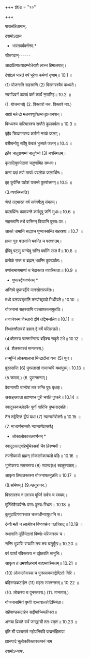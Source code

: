 +++
title = "१०"

+++

पाद्मसंहितायाम्.

दशमोऽद्यायः

* भारतवर्षवर्णनम् *

श्रीभगवान्------

आदाक्षिणात्यादम्भोधेराशै लाच्च हिमालयात्।

देशोऽयं भारतं वर्षं भूरेषा कर्मणां नृणाम्॥ 10.1 ॥

(1) योजनानि सहस्राणि (2) विस्तारश्चैव कथ्यते।

स्वर्गापवर्ग फलदं कर्म कार्यं नृणामिह॥ 10.2 ॥

(1. योजनानां) (2. विस्तारो नच. विस्तारे नव.)

सह्यो महेन्द्रो मलयश्शुक्तिमानृक्षनामवान्।

विन्ध्यश्च पारियात्रश्च सप्तैते कुलपर्वताः॥ 10.3 ॥

इहैव क्रियमाणस्य कर्मणो नरकं फलम्।

वर्शेष्वन्येषु सर्वेषु केवलं भुज्यते फलम्॥ 10.4 ॥

इहैव चातुराश्रम्यं चातुर्वर्ण्य (3) मवस्थितम्।

कृतादियुगभेदानां चतुर्णामिह सम्भवः।

दानां यज्ञं तपो मर्त्याः परलोक फलार्थिनः।

इह कुर्वन्ति यज्ञेशं यजन्ते पुरुषोत्तमम्॥ 10.5 ॥

(3.व्यवस्थ्सितिः)

श्रेष्ठं तद्भारतं वर्षं सर्ववर्षेऽषु संमतम्।

फलार्थिनः कामयन्ते कर्मभूषु जनिं भुधाः॥ 10.6 ॥

सहस्ताणि तथै वास्मिन् दिव्यानि पुरुषः परः।

आस्ते धामानि सद्यश्च पुण्यास्सन्ति सहस्रशः॥ 10.7 ॥

ग्रामाः पुरः पत्तनानि भवन्ति च परश्शतम्।

द्वीपेषु षट्सु चान्येषु सन्ति वर्षाणि सप्त वै॥ 10.8 ॥

प्रत्येकं सप्त च ब्रह्मन् भवन्ति कुलपर्वताः।

वर्णानामाश्रमाणां च भेदास्तत्र व्यवस्थिताः॥ 10.9 ॥

* पुष्करद्वीपवर्णनम् *

अन्तिमे पुष्करद्वीपे मानसोत्तरपर्वतः।

मध्ये वलयवद्भाति तस्योच्छ्रायो भिधीयते॥ 10.10 ॥

योजनानां सहस्त्राणि पञ्चाशत्तत्समुन्नतिः।

तावानेवस्य विस्तारो द्वीपं तद्विभजन्निव॥ 10.11 ॥

स्थितश्शैलवरो ब्रह्मन् द्वे वर्षे परिम़ण्डले।

(4)शैलस्य चान्तर्मानस्य बहिश्च सदृशे उभे॥ 10.12 ॥

(4. शैलस्तास्तं मानसस्य.)

तन्मूर्ध्नि लोकपालाना मिन्द्रादीनां यधा (5) पुनः।

पुरस्सन्ति (6) पुवस्तासां नामान्यपि यथापुरम्॥ 10.13 ॥

(5.क्रमाम्.) (6. पुरान्तानाम्.)

देवानामपि चान्येषां तत्र सन्ति पुरः पृथक्।

असङ्ख्याता ब्रह्मणश्च पुरी भवति पुष्करे॥ 10.14 ॥

स्वादुस्स्वच्छोदकैः पूर्णो वारिधिः पुष्कराद्बहिः।

तेन तद्वेष्टितं द्वीपं यथा (7) न्यान्यर्णवोत्तरैः॥ 10.15 ॥

(7. नाभ्यर्णनान्तरैः न्यान्यर्णवान्तरैः)

* लोकालोकाचलवर्णनम् *

स्वादूदकाद्बहिर्भूमिस्सर्वा चैव हिरण्मयी।

तपनीयमयो ब्रह्मन् लोकालोकाचलो बहिः॥ 10.16 ॥

भूलोकस्य समस्तस्य (8) सालव(9) च्चतुरश्रकम्।

आवृत्य तिष्ठतस्तस्य योजनायतमुन्नतिः॥ 10.17 ॥

(8.समिपम्.) (9.च्छतुरानन.)

विस्तारश्च न एवास्य मूर्ध्नि सर्वत्र च स्वयम्।

मूर्तिभेदैरपर्यन्तेः परमः पुरुषः स्थितः॥ 10.18 ॥

कुमुदादिगणाश्चात्र चक्राधीन्यायुधानि च।

देव्यौ मही च लक्ष्मीश्च विष्वक्सेनः पतत्रिराट्॥ 10.19 ॥

स्थानानि मूर्तिभेदानां विष्णोः परिजनस्य च।

सन्ति भूयांसि रम्याणि तत्र तत्र चतुर्मुख॥ 10.20 ॥

परं पार्श्वं रविस्तस्य न द्योतवति भानुभिः।

आवृत्य तं तमश्शैलभागं बाह्यमवस्थितम्॥ 10.21 ॥

(10) लोकालोकस्स च पुनस्समन्ताद्वेष्टितो गिरिः।

बहिरण्‍डकटाहेन (11) महता समनन्तरम्॥ 10.22 ॥

(10. लोकस्य च पुनस्तस्य.) (11. मानसात्.)

योजनानामियं पृथ्वी पञ्चाशत्कोटिभिर्मता।

सहैवाण्‍डकटाहेन सद्वीपाभ्धिमहीधरा॥

अनया ध्रियते सर्वं जगद्धात्री ततः स्मृता॥ 10.23 ॥

इति श्री पञ्चरात्रे महोपनिषदि पाद्मसंहितायां

ज्ञानपादे भूलोकविस्तारकथनं नाम

दशमोऽध्यायः.
